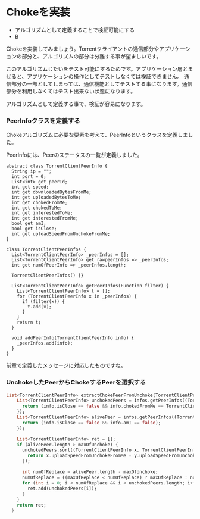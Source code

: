 # Chokeを実装
* アルゴリズムとして定義することで検証可能にする
* B


Chokeを実装してみましょう。Torrentクライアントの通信部分やアプリケーションの部分と、アルゴリズムの部分は分離する事が望ましいです。

このアルゴリズムじたいをテスト可能にするためです。アプリケーション層とまぜると、アプリケーションの操作としてテストしなくては検証できません。
通信部分の一部としてしまっては、通信機能としてテストする事になります。通信部分を利用しなくてはテスト出来ない状態になります。

アルゴリズムとして定義する事で、検証が容易になります。


### PeerInfoクラスを定義する

Chokeアルゴリズムに必要な要素を考えて、PeerInfoというクラスを定義しました。

PeerInfoには、Peerのステータスの一覧が定義しました。


```
abstract class TorrentClientPeerInfo {
  String ip = "";
  int port = 0;
  List<int> get peerId;
  int get speed;
  int get downloadedBytesFromMe;
  int get uploadedBytesToMe;
  int get chokedFromMe;
  int get chokedToMe;
  int get interestedToMe;
  int get interestedFromMe;
  bool get amI;
  bool get isClose;
  int get uploadSpeedFromUnchokeFromMe;
}

class TorrentClientPeerInfos {
  List<TorrentClientPeerInfo> _peerInfos = [];
  List<TorrentClientPeerInfo> get rawpeerInfos => _peerInfos;
  int get numOfPeerInfo => _peerInfos.length;

  TorrentClientPeerInfos() {}

  List<TorrentClientPeerInfo> getPeerInfos(Function filter) {
    List<TorrentClientPeerInfo> t = [];
    for (TorrentClientPeerInfo x in _peerInfos) {
      if (filter(x)) {
        t.add(x);
      }
    }
    return t;
  }

  void addPeerInfo(TorrentClientPeerInfo info) {
    _peerInfos.add(info);
  }
}

```

前章で定義したメッセージに対応したものですね。 


### UnchokeしたPeerからChokeするPeerを選択する

```dart
List<TorrentClientPeerInfo> extractChokePeerFromUnchoke(TorrentClientPeerInfos infos, int maxOfReplace, int maxOfUnchoke) {
    List<TorrentClientPeerInfo> unchokedPeers = infos.getPeerInfos((TorrentClientPeerInfo info) {
      return (info.isClose == false && info.chokedFromMe == TorrentClientPeerInfo.STATE_OFF && info.amI == false);
    });
    List<TorrentClientPeerInfo> alivePeer = infos.getPeerInfos((TorrentClientPeerInfo info) {
      return (info.isClose == false && info.amI == false);
    });

    List<TorrentClientPeerInfo> ret = [];
    if (alivePeer.length > maxOfUnchoke) {
      unchokedPeers.sort((TorrentClientPeerInfo x, TorrentClientPeerInfo y) {
        return x.uploadSpeedFromUnchokeFromMe - y.uploadSpeedFromUnchokeFromMe;
      });

      int numOfReplace = alivePeer.length - maxOfUnchoke;
      numOfReplace = ((maxOfReplace < numOfReplace) ? maxOfReplace : numOfReplace);
      for (int i = 0; i < numOfReplace && i < unchokedPeers.length; i++) {
        ret.add(unchokedPeers[i]);
      }
    }
    return ret;
  }
```




